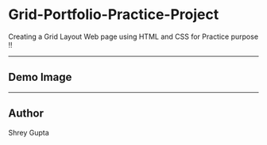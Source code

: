 # Grid-Portfolio-Practice-Project

Creating a Grid Layout Web page using HTML and CSS for Practice purpose !!

---

## Demo Image

---

## Author
Shrey Gupta
